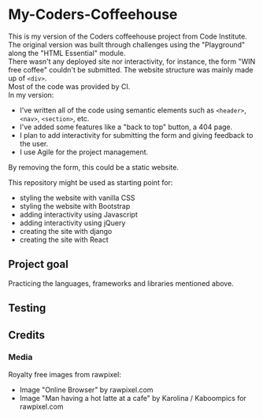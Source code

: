 # My-Coders-Coffeehouse
This is my version of the Coders coffeehouse project from Code Institute.<br>
The original version was built through challenges using the "Playground" along the "HTML Essential" module.<br>
There wasn't any deployed site nor interactivity, for instance, the form "WIN free coffee" couldn't be submitted.
The website structure was mainly made up of `<div>`.<br>
Most of the code was provided by CI.<br>
In my version:
- I've  written all of the code using semantic elements such as  `<header>`, `<nav>`, `<section>`, etc.
- I've added some features like a "back to top" button, a 404 page.
- I plan to add interactivity for submitting the form and giving feedback to the user.
- I use Agile for the project management.

By removing the form, this could be a static website.

This repository might be used as starting point for:
- styling the website with vanilla CSS
- styling the website with Bootstrap
- adding interactivity using Javascript
- adding interactivity using jQuery
- creating the site with django
- creating the site with React

## Project goal
Practicing the languages, frameworks and libraries mentioned above.

## Testing
<!--Pass it through the w3 markup validator -->

## Credits
### Media

Royalty free images from rawpixel:
* Image "Online Browser" by rawpixel.com
* Image "Man having a hot latte at a cafe" by Karolina / Kaboompics for rawpixel.com
